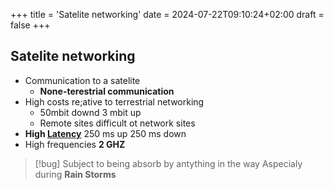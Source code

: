 +++
title = 'Satelite networking'
date = 2024-07-22T09:10:24+02:00
draft = false
+++

## Satelite networking
- Communication to a satelite
	- **None-terestrial communication**
 - High costs re;ative to terrestrial networking
	  - 50mbit downd 3 mbit up 
	  - Remote sites difficult ot network sites 
  - **High [Latency](/obisdian_ntoes/notes_obsidian/ZPythonref/DjangoFramework/Network+/Data/Latency.md)**
	  250 ms up 250 ms down
- High frequencies 
	**2 GHZ**
>[!bug] Subject to being absorb by antything in the way
>Aspecialy during **Rain Storms**